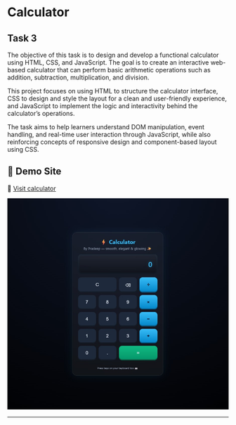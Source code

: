 # Calculator

## Task 3  
The objective of this task is to design and develop a functional calculator using HTML, CSS, and JavaScript. The goal is to create an interactive web-based calculator that can perform basic arithmetic operations such as addition, subtraction, multiplication, and division.

This project focuses on using HTML to structure the calculator interface, CSS to design and style the layout for a clean and user-friendly experience, and JavaScript to implement the logic and interactivity behind the calculator’s operations.

The task aims to help learners understand DOM manipulation, event handling, and real-time user interaction through JavaScript, while also reinforcing concepts of responsive design and component-based layout using CSS.
## 🚀 Demo Site  
🔗 [Visit calculator](https://mec)  

![Calculator Screenshot](cal.jpg)

---


